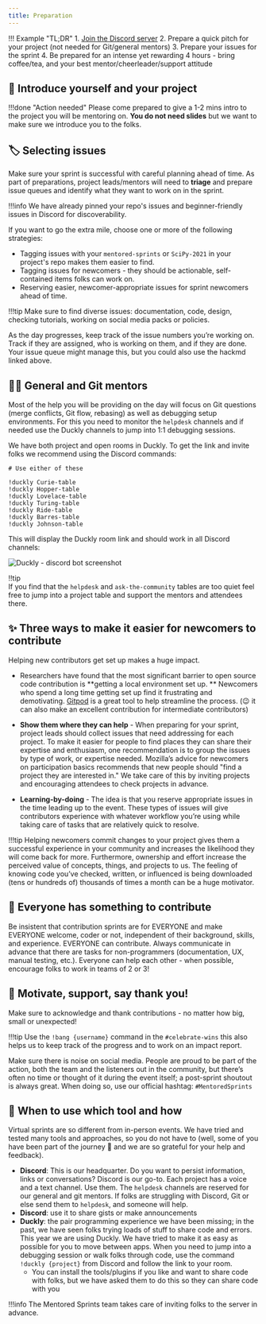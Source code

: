 ```yaml
---
title: Preparation
---
```


!!! Example "TL;DR"
    1. [Join the Discord server](./01-index.md)
    2. Prepare a quick pitch for your project (not needed for Git/general mentors)
    3. Prepare your issues for the sprint
    4. Be prepared for an intense yet rewarding 4 hours - bring coffee/tea, and your best mentor/cheerleader/support attitude

## :wave: Introduce yourself and your project

!!!done "Action needed"
    Please come prepared to give a 1-2 mins intro to the project you will be mentoring on. **You do not need slides** but we want to make sure we introduce you to the folks.

## :label: Selecting issues

Make sure your sprint is successful with careful planning ahead of time. As part of preparations, project leads/mentors will need to **triage** and prepare issue queues and identify what they want to work on in the sprint.

!!!info
    We have already pinned your repo's issues and beginner-friendly issues in Discord for discoverability.

If you want to go the extra mile, choose one or more of the following strategies:

- Tagging issues with your `mentored-sprints` or `SciPy-2021` in your project's repo makes them easier to find.
- Tagging issues for newcomers - they should be actionable, self-contained items folks can work on.
- Reserving easier, newcomer-appropriate issues for sprint newcomers ahead of time.

!!!tip
    Make sure to find diverse issues: documentation, code, design, checking tutorials, working on social media packs or policies.

As the day progresses, keep track of the issue numbers you’re working on. Track if they are assigned, who is working on them, and if they are done. Your issue queue might manage this, but you could also use the hackmd linked above.

## :teacher: General and Git mentors

Most of the help you will be providing on the day will focus on Git questions (merge conflicts, Git flow, rebasing) as well as debugging setup environments. For this you need to monitor the `helpdesk` channels and if needed use the Duckly channels to jump into 1:1 debugging sessions.

We have both project and open rooms in Duckly. To get the link and invite folks we recommend using the Discord commands:

```
# Use either of these  

!duckly Curie-table
!duckly Hopper-table
!duckly Lovelace-table
!duckly Turing-table 
!duckly Ride-table 
!duckly Barres-table 
!duckly Johnson-table 
```
This will display the Duckly room link and should work in all Discord channels:

![Duckly - discord bot screenshot](../images/../assets/images/duckly-discord.png)

!!tip  
  If you find that the `helpdesk` and `ask-the-community` tables are too quiet feel free to jump into a project table and support the mentors and attendees there.

## :sparkles: Three ways to make it easier for newcomers to contribute

Helping new contributors get set up makes a huge impact.

- Researchers have found that the most significant barrier to open source code contribution is **getting a local environment set up. ** Newcomers who spend a long time getting set up find it frustrating and demotivating. [Gitpod](https://gitpd.io) is a great tool to help streamline the process. (:wink: it can also make an excellent contribution for intermediate contributors)

- **Show them where they can help** - When preparing for your sprint, project leads should collect issues that need addressing for each project. To make it easier for people to find places they can share their expertise and enthusiasm, one recommendation is to group the issues by type of work, or expertise needed. Mozilla’s advice for newcomers on participation basics recommends that new people should "find a project they are interested in." We take care of this by inviting projects and encouraging attendees to check projects in advance.

- **Learning-by-doing** - The idea is that you reserve appropriate issues in the time leading up to the event. These types of issues will give contributors experience with whatever workflow you’re using while taking care of tasks that are relatively quick to resolve.

!!!tip
    Helping newcomers commit changes to your project gives them a successful experience in your community and increases the likelihood they will come back for more. Furthermore, ownership and effort increase the perceived value of concepts, things,   and projects to us. The feeling of knowing code you’ve checked, written, or influenced is being downloaded (tens or hundreds of) thousands of times a month can be a huge motivator.

## :unicorn: Everyone has something to contribute

Be insistent that contribution sprints are for EVERYONE and make EVERYONE welcome, coder or not, independent of their background, skills, and experience. EVERYONE can contribute.
Always communicate in advance that there are tasks for non-programmers (documentation, UX, manual testing, etc.).
Everyone can help each other - when possible, encourage folks to work in teams of 2 or 3!
## :pray: Motivate, support, say thank you!

Make sure to acknowledge and thank contributions - no matter how big, small or unexpected!

!!!tip
    Use the `!bang {username}` command in the `#celebrate-wins` this also helps us to keep track of the progress and to work on an impact report.

Make sure there is noise on social media. People are proud to be part of the action, both the team and the listeners out in the community, but there’s often no time or thought of it during the event itself; a post-sprint shoutout is always great. When doing so, use our official hashtag: `#MentoredSprints`

## :toolbox: When to use which tool and how

Virtual sprints are so different from in-person events. We have tried and tested many tools and approaches, so you do not have to (well, some of you have been part of the journey :pray: and we are so grateful for your help and feedback).

- **Discord**: This is our headquarter. Do you want to persist information, links or conversations? Discord is our go-to. Each project has a voice and a text channel. Use them. The `helpdesk` channels are reserved for our general and git mentors. If folks are struggling with Discord, Git or else send them to `helpdesk`, and someone will help.
- **Discord**: use it to share gists or make announcements
- **Duckly**: the pair programming experience we have been missing; in the past, we have seen folks trying loads of stuff to share code and errors. This year we are using Duckly. We have tried to make it as easy as possible for you to move between apps. When you need to jump into a debugging session or walk folks through code, use the command `!duckly {project}` from Discord and follow the link to your room.
  - You can install the tools/plugins if you like and want to share code with folks, but we have asked them to do this so they can share code with you

!!!info
    The Mentored Sprints team takes care of inviting folks to the server in advance.
